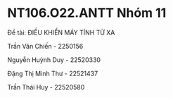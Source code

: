 <p><h1>NT106.O22.ANTT Nhóm 11</h1></p>
<p>Đề tài: ĐIỀU KHIỂN MÁY TÍNH TỪ XA </p>
<p>Trần Văn Chiến - 2250156</p>
<p>Nguyễn Huỳnh Duy - 22520330</p>
<p>Đặng Thị Minh Thư - 22521437</p>
<p>Trần Thái Huy - 22520580</p>
